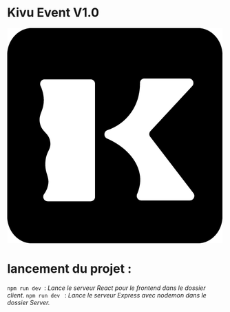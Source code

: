 # Kivu Event V1.0

<img src="./client/src/assets/logo.png">

# lancement du projet :
`npm run dev `: _Lance le serveur React pour le frontend dans le dossier client_.
`npm run dev ` : _Lance le serveur Express avec nodemon dans le dossier Server._
